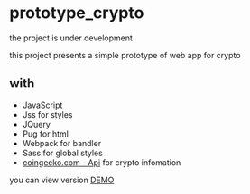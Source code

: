 # prototype_crypto

the project is under development

this project presents a simple prototype of web app for crypto
## with

- JavaScript
- Jss for styles
- JQuery
- Pug for html
- Webpack for bandler
- Sass for global styles
- [coingecko.com - Api](https://www.coingecko.com/en/api) for crypto infomation

you can view version [DEMO](https://RosesRos.github.io/prototype_crypto/dist/)
